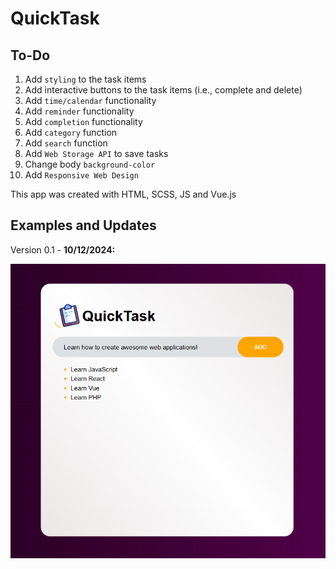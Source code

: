 # QuickTask

## To-Do

1. Add `styling` to the task items
2. Add interactive buttons to the task items (i.e., complete and delete)
4. Add `time/calendar` functionality
5. Add `reminder` functionality
6. Add `completion` functionality
7. Add `category` function
8. Add `search` function
9. Add `Web Storage API` to save tasks
10. Change body `background-color`
11. Add `Responsive Web Design`

This app was created with HTML, SCSS, JS and Vue.js

## Examples and Updates

Version 0.1 - **10/12/2024:**

![Example Image](example.png)
